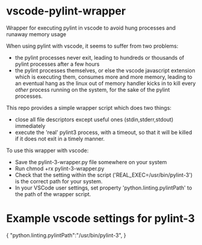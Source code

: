 # vscode-pylint-wrapper
Wrapper for executing pylint in vscode to avoid hung processes and runaway memory usage

When using pylint with vscode, it seems to suffer from two problems:

   - the pylint processes never exit, leading to hundreds or thousands of pylint processes after a few hours
   - the pylint processes themselves, or else the vscode javascript extension which is executing them, consumes more and more memory, leading to an eventual hang as the linux out of memory handler kicks in to kill every *other* process running on the system, for the sake of the pylint processes.
   
This repo provides a simple wrapper script which does two things:
  - close all file descriptors except useful ones (stdin,stderr,stdout) immediately
  - execute the 'real' pylint3 process, with a timeout, so that it will be killed if it does not exit in a timely manner.
  
To use this wrapper with vscode:

  - Save the pylint-3-wrapper.py file somewhere on your system
  - Run chmod +rx pylint-3-wrapper.py
  - Check that the setting within the script ('REAL_EXEC=/usr/bin/pylint-3') is the correct path for your system.
  - In your VSCode user settings, set property 'python.linting.pylintPath' to the path of the wrapper script.
  
 
# Example vscode settings for pylint-3
{ 
    "python.linting.pylintPath":"/usr/bin/pylint-3",
}
